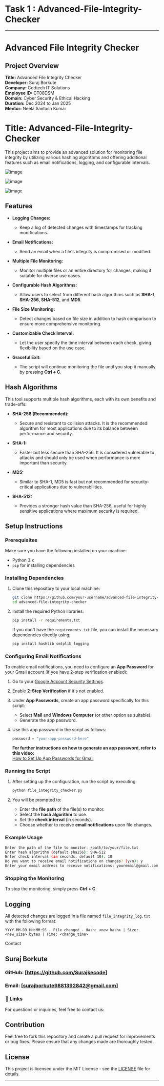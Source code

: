 # Task 1 : Advanced-File-Integrity-Checker
---

# Advanced File Integrity Checker

## Project Overview
**Title:** Advanced File Integrity Checker  
**Developer:** Suraj Borkute  
**Company:** Codtech IT Solutions  
**Employee ID:** CT08DSM  
**Domain:** Cyber Security & Ethical Hacking  
**Duration:** Dec 2024 to Jan 2025  
**Mentor:** Neela Santosh Kumar
# Title: Advanced-File-Integrity-Checker

This project aims to provide an advanced solution for monitoring file integrity by utilizing various hashing algorithms and offering additional features such as email notifications, logging, and configurable intervals.


![image](https://github.com/user-attachments/assets/d88b6adf-802f-4538-a6a9-bd9ca9248a7a)

![image](https://github.com/user-attachments/assets/035a7cc2-6f3d-47e7-88e5-883be0bbf93d)

![image](https://github.com/user-attachments/assets/60432962-9613-4005-bfc1-355a7ef8a788)



## Features

- **Logging Changes:**  
  - Keep a log of detected changes with timestamps for tracking modifications.
  
- **Email Notifications:**  
  - Send an email when a file's integrity is compromised or modified.

- **Multiple File Monitoring:**  
  - Monitor multiple files or an entire directory for changes, making it suitable for diverse use cases.
  
- **Configurable Hash Algorithms:**  
  - Allow users to select from different hash algorithms such as **SHA-1**, **SHA-256**, **SHA-512**, and **MD5**.

- **File Size Monitoring:**  
  - Detect changes based on file size in addition to hash comparison to ensure more comprehensive monitoring.
  
- **Customizable Check Interval:**  
  - Let the user specify the time interval between each check, giving flexibility based on the use case.

- **Graceful Exit:**  
  - The script will continue monitoring the file until you stop it manually by pressing **Ctrl + C**.

## Hash Algorithms

This tool supports multiple hash algorithms, each with its own benefits and trade-offs:

- **SHA-256 (Recommended):**  
  - Secure and resistant to collision attacks. It is the recommended algorithm for most applications due to its balance between performance and security.
  
- **SHA-1:**  
  - Faster but less secure than SHA-256. It is considered vulnerable to attacks and should only be used when performance is more important than security.

- **MD5:**  
  - Similar to SHA-1, MD5 is fast but not recommended for security-critical applications due to vulnerabilities.

- **SHA-512:**  
  - Provides a stronger hash value than SHA-256, useful for highly sensitive applications where maximum security is required.

## Setup Instructions

### Prerequisites
Make sure you have the following installed on your machine:
- Python 3.x
- `pip` for installing dependencies

### Installing Dependencies

1. Clone this repository to your local machine:
   ```bash
   git clone https://github.com/your-username/advanced-file-integrity-checker.git
   cd advanced-file-integrity-checker
   ```

2. Install the required Python libraries:
   ```bash
   pip install -r requirements.txt
   ```

   If you don't have the `requirements.txt` file, you can install the necessary dependencies directly using:
   ```bash
   pip install hashlib smtplib logging
   ```

### Configuring Email Notifications

To enable email notifications, you need to configure an **App Password** for your Gmail account (if you have 2-step verification enabled):

1. Go to your [Google Account Security Settings](https://myaccount.google.com/security).
2. Enable **2-Step Verification** if it's not enabled.
3. Under **App Passwords**, create an app password specifically for this script:
   - Select **Mail** and **Windows Computer** (or other option as suitable).
   - Generate the app password.

4. Use this app password in the script as follows:
   ```python
   password = "your-app-password-here"
   ```
   **For further instructions on how to generate an app password, refer to this video:**  
   [How to Set Up App Passwords for Gmail](https://youtu.be/dM_DlzyeWW8?feature=shared)

### Running the Script

1. After setting up the configuration, run the script by executing:
   ```bash
   python file_integrity_checker.py
   ```

2. You will be prompted to:
   - Enter the **file path** of the file(s) to monitor.
   - Select the **hash algorithm** to use.
   - Set the **check interval** (in seconds).
   - Choose whether to receive **email notifications** upon file changes.

### Example Usage

```bash
Enter the path of the file to monitor: /path/to/your/file.txt
Enter hash algorithm (default sha256): SHA-512
Enter check interval (in seconds, default 10): 10
Do you want to receive email notifications on changes? (y/n): y
Enter your email address to receive notifications: youremail@gmail.com
```

### Stopping the Monitoring

To stop the monitoring, simply press **Ctrl + C**.

## Logging

All detected changes are logged in a file named `file_integrity_log.txt` with the following format:

```
YYYY-MM-DD HH:MM:SS - File changed - Hash: <new_hash> | Size: <new_size> bytes | Time: <change_time>

```
Contact
## Suraj Borkute
### GitHub: [https://github.com/Surajkecode]

### Email: [surajborkute9881392842@gmail.com]

### 🔗 Links
For questions or inquiries, feel free to contact us:

[LinkedIn Profile]: (https://www.linkedin.com/in/suraj-borkute-512665341)


## Contribution

Feel free to fork this repository and create a pull request for improvements or bug fixes. Please ensure that any changes made are thoroughly tested.

## License

This project is licensed under the MIT License - see the [LICENSE](LICENSE) file for details.

---
